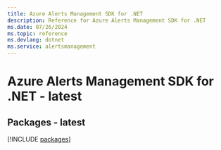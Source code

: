 ```yaml
---
title: Azure Alerts Management SDK for .NET
description: Reference for Azure Alerts Management SDK for .NET
ms.date: 07/26/2024
ms.topic: reference
ms.devlang: dotnet
ms.service: alertsmanagement
---
```

# Azure Alerts Management SDK for .NET - latest
## Packages - latest
[!INCLUDE [packages](alerts-management-index.md)]
